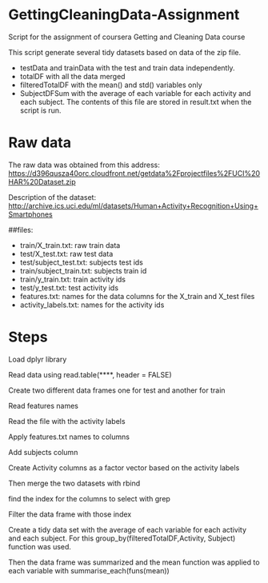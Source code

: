 # GettingCleaningData-Assignment
Script for the assignment of coursera Getting and Cleaning Data course

This script generate several tidy datasets based on data of the zip file.
* testData and trainData with the test and train data independently.
* totalDF with all the data merged
* filteredTotalDF with the mean() and std() variables only
* SubjectDFSum with the average of each variable for each activity and each subject. The contents of this file are stored in result.txt when the script is run.

# Raw data

The raw data was obtained from this address:
https://d396qusza40orc.cloudfront.net/getdata%2Fprojectfiles%2FUCI%20HAR%20Dataset.zip

Description of the dataset:
http://archive.ics.uci.edu/ml/datasets/Human+Activity+Recognition+Using+Smartphones

##files:
* train/X_train.txt: raw train data
* test/X_test.txt: raw test data
* test/subject_test.txt: subjects test ids 
* train/subject_train.txt: subjects train id
* train/y_train.txt: train activity ids
* test/y_test.txt: test activity ids
* features.txt: names for the data columns for the X_train and X_test files
* activity_labels.txt: names for the activity ids

# Steps
Load dplyr library

Read data using read.table(****, header = FALSE)

Create two different data frames one for test and another for train

Read features names

Read the file with the activity labels

Apply features.txt names to columns

Add subjects column

Create Activity columns as a factor vector based on the activity labels

Then merge the two datasets with rbind

find the index for the columns to select with grep 

Filter the data frame with those index

Create a tidy data set with the average of each variable for each activity and each subject. For this group_by(filteredTotalDF,Activity, Subject) function was used.

Then the data frame was summarized and the mean function was applied to each variable with summarise_each(funs(mean))


